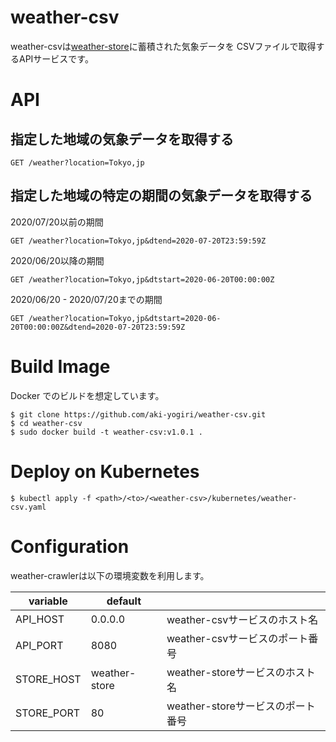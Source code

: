 # weather-csv

weather-csvは[weather-store](https://github.com/aki-yogiri/weather-store)に蓄積された気象データを
CSVファイルで取得するAPIサービスです。

# API

## 指定した地域の気象データを取得する

```
GET /weather?location=Tokyo,jp
```

## 指定した地域の特定の期間の気象データを取得する

2020/07/20以前の期間

```
GET /weather?location=Tokyo,jp&dtend=2020-07-20T23:59:59Z
```

2020/06/20以降の期間

```
GET /weather?location=Tokyo,jp&dtstart=2020-06-20T00:00:00Z
```


2020/06/20 - 2020/07/20までの期間

```
GET /weather?location=Tokyo,jp&dtstart=2020-06-20T00:00:00Z&dtend=2020-07-20T23:59:59Z
```

# Build Image

Docker でのビルドを想定しています。

```
$ git clone https://github.com/aki-yogiri/weather-csv.git
$ cd weather-csv
$ sudo docker build -t weather-csv:v1.0.1 .
```

# Deploy on Kubernetes

```
$ kubectl apply -f <path>/<to>/<weather-csv>/kubernetes/weather-csv.yaml
```


# Configuration

weather-crawlerは以下の環境変数を利用します。

| variable | default | |
|----------|---------|-|
| API_HOST | 0.0.0.0 | weather-csvサービスのホスト名 |
| API_PORT | 8080 | weather-csvサービスのポート番号 |
| STORE_HOST | weather-store | weather-storeサービスのホスト名 |
| STORE_PORT | 80 | weather-storeサービスのポート番号 |
